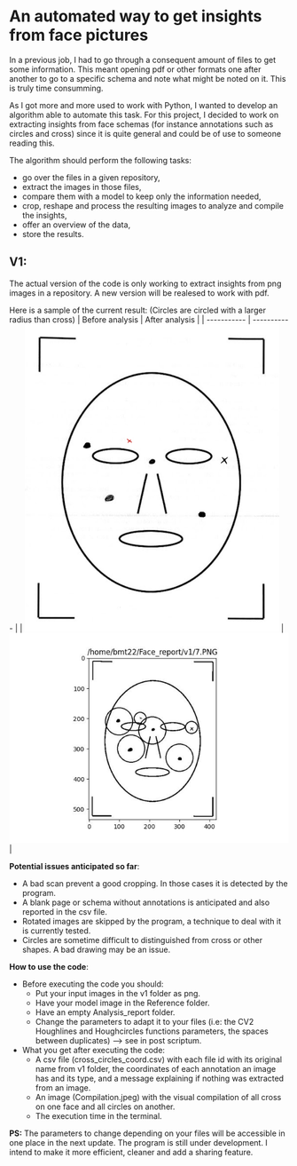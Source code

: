 # An automated way to get insights from face pictures

In a previous job, I had to go through a consequent amount of files to get some information. This meant opening pdf or other formats one after another to go to a specific schema and note what might be noted on it. This is truly time consumming.

As I got more and more used to work with Python, I wanted to develop an algorithm able to automate this task. For this project, I decided to work on extracting insights from face schemas (for instance annotations such as circles and cross) since it is quite general and could be of use to someone reading this.

The algorithm should perform the following tasks:
-   go over the files in a given repository,
-   extract the images in those files,
-   compare them with a model to keep only the information needed,
-   crop, reshape and process the resulting images to analyze and compile the insights,
-   offer an overview of the data,
-   store the results.

## V1:
The actual version of the code is only working to extract insights from png images in a repository.
A new version will be realesed to work with pdf.

Here is a sample of the current result: (Circles are circled with a larger radius than cross)
| Before analysis | After analysis |
| ----------- | ----------- |
| ![alt](v1/7.PNG) | ![alt](Analysis_report/6.jpeg) |

**Potential issues anticipated so far**:
- A bad scan prevent a good cropping. In those cases it is detected by the program.
- A blank page or schema without annotations is anticipated and also reported in the csv file.
- Rotated images are skipped by the program, a technique to deal with it is currently tested.
- Circles are sometime difficult to distinguished from cross or other shapes. A bad drawing may be an issue.

**How to use the code**:
- Before executing the code you should:
    - Put your input images in the v1 folder as png.
    - Have your model image in the Reference folder.
    - Have an empty Analysis_report folder.
    - Change the parameters to adapt it to your files (i.e: the CV2 Houghlines and Houghcircles functions parameters, the spaces between duplicates) --> see in post scriptum.
- What you get after executing the code:
    - A csv file (cross_circles_coord.csv) with each file id with its original name from v1 folder, the coordinates of each annotation an image has and its type, and a message explaining if nothing was extracted from an image.
    - An image (Compilation.jpeg) with the visual compilation of all cross on one face and all circles on another.
    - The execution time in the terminal.

**PS:** 
The parameters to change depending on your files will be accessible in one place in the next update.
The program is still under development. I intend to make it more efficient, cleaner and add a sharing feature.
